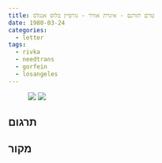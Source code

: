 ```yaml
---
title: טרם תורגם - איגרת אוויר - גורפיין בלוס אנגלס
date: 1980-03-24
categories:
  - letter
tags:
  - rivka
  - needtrans
  - gorfein
  - losangeles
---
```


<figure class="half">
    <a  href="/pupko-papers/assets/images/1980-03-24-usa-telegram-1.jpg">
    <img src="/pupko-papers/assets/images/1980-03-24-usa-telegram-1.jpg"></a>
    <a  href="/pupko-papers/assets/images/1980-03-24-usa-telegram-2.jpg">
    <img src="/pupko-papers/assets/images/1980-03-24-usa-telegram-2.jpg"></a>
</figure>

## תרגום

## מקור
